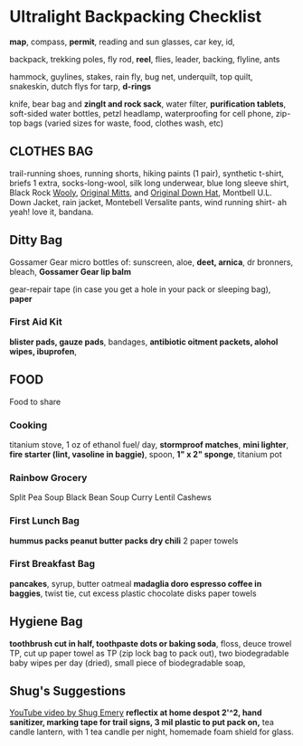 # Ultralight Backpacking Checklist

**map**, compass, **permit**, reading and sun glasses, car key, id, 

backpack, trekking poles, fly rod, **reel**, flies, leader, backing, flyline, ants

hammock, guylines, stakes, rain fly, bug net, underquilt, top quilt, snakeskin, dutch flys for tarp, **d-rings**

knife, 
bear bag and **zingIt and rock sack**, 
water filter, 
**purification tablets**,
soft-sided water bottles, 
petzl headlamp, 
waterproofing for cell phone, 
zip-top bags (varied sizes for waste, food, clothes wash, etc)


## CLOTHES BAG

trail-running shoes, 
running shorts,
hiking paints (1 pair), 
synthetic t-shirt, 
briefs 1 extra,
socks-long-wool, 
silk long underwear, 
blue long sleeve shirt,
Black Rock [Wooly](https://www.blackrockgear.com/product-page/charcoal-wooly), 
[Original Mitts](https://www.blackrockgear.com/product-page/original-liner-mitts), and 
[Original Down Hat](https://www.blackrockgear.com/product-page/original-blackrock-hat-1), 
Montbell U.L. Down Jacket, 
rain jacket, Montebell Versalite pants, 
wind running shirt- ah yeah! love it, 
bandana.

## Ditty Bag

Gossamer Gear micro bottles of:
sunscreen, aloe, **deet, arnica**, 
dr bronners, bleach, **Gossamer Gear lip balm**

gear-repair tape (in case you get a hole in your pack or sleeping bag),
**paper**

### First Aid Kit

**blister pads, gauze pads**, bandages, 
**antibiotic oitment packets, alohol wipes, ibuprofen**,


## FOOD

Food to share

### Cooking

titanium stove, 1 oz of ethanol fuel/ day, **stormproof matches**, **mini lighter**, **fire starter (lint, vasoline in baggie)**, spoon, **1" x 2" sponge**, titanium pot

### Rainbow Grocery

Split Pea Soup
Black Bean Soup
Curry Lentil
Cashews

### First Lunch Bag

**hummus packs
peanut butter packs
dry chili**
2 paper towels
  
### First Breakfast Bag

**pancakes**, syrup, butter
oatmeal
**madaglia doro espresso coffee in baggies**, twist tie, cut excess plastic
chocolate disks
paper towels


## Hygiene Bag

**toothbrush cut in half, 
toothpaste dots or baking soda**, 
floss,
deuce trowel
TP, cut up paper towel as TP (zip lock bag to pack out),
two biodegradable baby wipes per day (dried), 
small piece of biodegradable soap, 


## Shug's Suggestions
[YouTube video by Shug Emery](https://youtu.be/jTG38sxvKTo)
**reflectix at home despot 2'^2,
**hand sanitizer**,
marking tape for trail signs,
3 mil plastic to put pack on,**
tea candle lantern, with 1 tea candle per night, homemade foam shield for glass.










